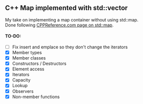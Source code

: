 ## C++ Map implemented with std::vector

My take on implementing a map container without using std::map.  
Done following [CPPReference.com page on std::map](https://en.cppreference.com/w/cpp/container/map).

#### TO-DO:
- [ ] Fix insert and emplace so they don't change the iterators
- [x] Member types
- [x] Member classes
- [x] Constructors / Destructors
- [x] Element access
- [x] Iterators
- [x] Capacity
- [x] Lookup
- [x] Observers
- [x] Non-member functions
